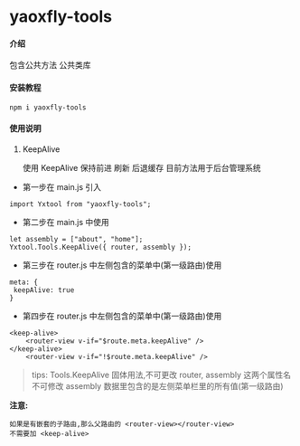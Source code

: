 # yaoxfly-tools

#### 介绍

包含公共方法 公共类库

#### 安装教程

```
npm i yaoxfly-tools
```

#### 使用说明

1.  KeepAlive

    使用 KeepAlive 保持前进 刷新 后退缓存 目前方法用于后台管理系统

- 第一步在 main.js 引入

```
import Yxtool from "yaoxfly-tools";
```

- 第二步在 main.js 中使用

```
let assembly = ["about", "home"];
Yxtool.Tools.KeepAlive({ router, assembly });
```

- 第三步在 router.js 中左侧包含的菜单中(第一级路由)使用

```
meta: {
 keepAlive: true
}
```

- 第四步在 router.js 中左侧包含的菜单中(第一级路由)使用

```
<keep-alive>
    <router-view v-if="$route.meta.keepAlive" />
</keep-alive>
    <router-view v-if="!$route.meta.keepAlive" />
```

> tips: Tools.KeepAlive 固体用法,不可更改 router, assembly 这两个属性名不可修改 assembly 数据里包含的是左侧菜单栏里的所有值(第一级路由)

**注意:**

```
如果是有嵌套的子路由,那么父路由的 <router-view></router-view>
不需要加 <keep-alive>
```
